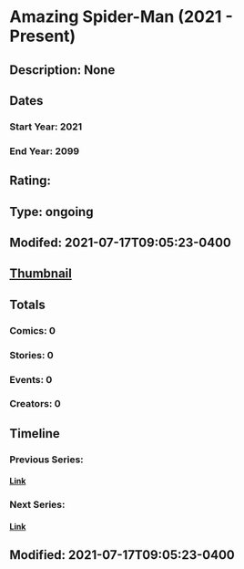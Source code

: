 # Amazing Spider-Man (2021 - Present)
## Description: None
## Dates
### Start Year: 2021
### End Year: 2099
## Rating: 
## Type: ongoing
## Modifed: 2021-07-17T09:05:23-0400
## [Thumbnail](http://i.annihil.us/u/prod/marvel/i/mg/b/40/image_not_available.jpg)
## Totals
### Comics: 0
### Stories: 0
### Events: 0
### Creators: 0
## Timeline
### Previous Series: 
#### [Link]()
### Next Series: 
#### [Link]()
## Modified: 2021-07-17T09:05:23-0400